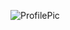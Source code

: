 ![ProfilePic](https://avatars1.githubusercontent.com/u/47098316?s=400&u=eac9ee9387357802352703ea26a76684143fba5f&v=4)
